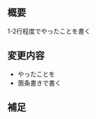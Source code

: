 ## 概要

1-2行程度でやったことを書く


## 変更内容

- やったことを
- 箇条書きで書く

## 補足

## <!-- レビューをする際に見てほしい点、ローカル環境で試す際の注意点、など -->
